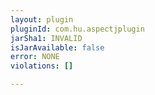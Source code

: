 ```yaml
---
layout: plugin
pluginId: com.hu.aspectjplugin
jarSha1: INVALID
isJarAvailable: false
error: NONE
violations: []

---
```

